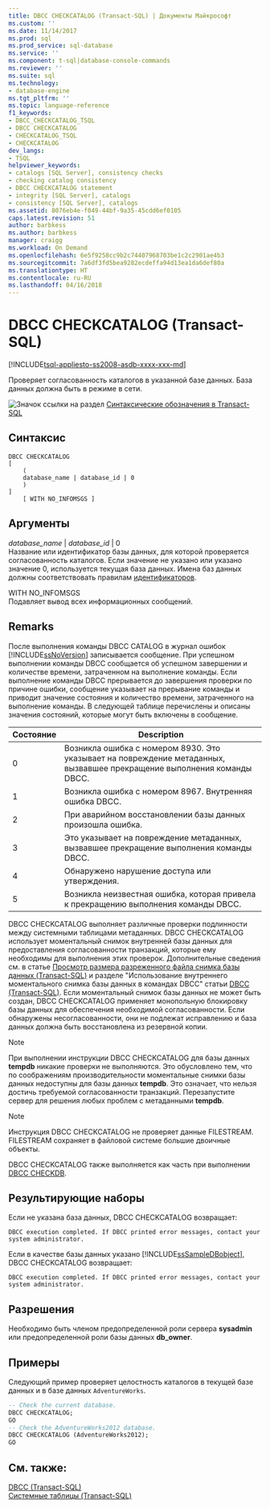 ```yaml
---
title: DBCC CHECKCATALOG (Transact-SQL) | Документы Майкрософт
ms.custom: ''
ms.date: 11/14/2017
ms.prod: sql
ms.prod_service: sql-database
ms.service: ''
ms.component: t-sql|database-console-commands
ms.reviewer: ''
ms.suite: sql
ms.technology:
- database-engine
ms.tgt_pltfrm: ''
ms.topic: language-reference
f1_keywords:
- DBCC_CHECKCATALOG_TSQL
- DBCC CHECKCATALOG
- CHECKCATALOG_TSQL
- CHECKCATALOG
dev_langs:
- TSQL
helpviewer_keywords:
- catalogs [SQL Server], consistency checks
- checking catalog consistency
- DBCC CHECKCATALOG statement
- integrity [SQL Server], catalogs
- consistency [SQL Server], catalogs
ms.assetid: 8076eb4e-f049-44bf-9a35-45cdd6ef0105
caps.latest.revision: 51
author: barbkess
ms.author: barbkess
manager: craigg
ms.workload: On Demand
ms.openlocfilehash: 6e5f9258cc9b2c74407968703be1c2c2901ae4b3
ms.sourcegitcommit: 7a6df3fd5bea9282ecdeffa94d13ea1da6def80a
ms.translationtype: HT
ms.contentlocale: ru-RU
ms.lasthandoff: 04/16/2018
---
```

# <a name="dbcc-checkcatalog-transact-sql"></a>DBCC CHECKCATALOG (Transact-SQL)
[!INCLUDE[tsql-appliesto-ss2008-asdb-xxxx-xxx-md](../../includes/tsql-appliesto-ss2008-asdb-xxxx-xxx-md.md)]

  Проверяет согласованность каталогов в указанной базе данных. База данных должна быть в режиме в сети.  
  
 ![Значок ссылки на раздел](../../database-engine/configure-windows/media/topic-link.gif "Значок ссылки на раздел") [Синтаксические обозначения в Transact-SQL](../../t-sql/language-elements/transact-sql-syntax-conventions-transact-sql.md)  
  
## <a name="syntax"></a>Синтаксис  
  
```  
DBCC CHECKCATALOG   
[   
    (   
    database_name | database_id | 0  
    )  
]  
    [ WITH NO_INFOMSGS ]   
```  
  
## <a name="arguments"></a>Аргументы  
 *database_name* | *database_id* | 0  
 Название или идентификатор базы данных, для которой проверяется согласованность каталогов. Если значение не указано или указано значение 0, используется текущая база данных. Имена баз данных должны соответствовать правилам [идентификаторов](../../relational-databases/databases/database-identifiers.md).  
  
 WITH NO_INFOMSGS  
 Подавляет вывод всех информационных сообщений.  
  
## <a name="remarks"></a>Remarks  
После выполнения команды DBCC CATALOG в журнал ошибок [!INCLUDE[ssNoVersion](../../includes/ssnoversion-md.md)] записывается сообщение. При успешном выполнении команды DBCC сообщается об успешном завершении и количестве времени, затраченном на выполнение команды. Если выполнение команды DBCC прерывается до завершения проверки по причине ошибки, сообщение указывает на прерывание команды и приводит значение состояния и количество времени, затраченного на выполнение команды. В следующей таблице перечислены и описаны значения состояний, которые могут быть включены в сообщение.
  
|Состояние|Description|  
|-----------|-----------------|  
|0|Возникла ошибка с номером 8930. Это указывает на повреждение метаданных, вызвавшее прекращение выполнения команды DBCC.|  
|1|Возникла ошибка с номером 8967. Внутренняя ошибка DBCC.|  
|2|При аварийном восстановлении базы данных произошла ошибка.|  
|3|Это указывает на повреждение метаданных, вызвавшее прекращение выполнения команды DBCC.|  
|4|Обнаружено нарушение доступа или утверждения.|  
|5|Возникла неизвестная ошибка, которая привела к прекращению выполнения команды DBCC.|  
  
DBCC CHECKCATALOG выполняет различные проверки подлинности между системными таблицами метаданных. DBCC CHECKCATALOG использует моментальный снимок внутренней базы данных для предоставления согласованности транзакций, которые ему необходимы для выполнения этих проверок. Дополнительные сведения см. в статье [Просмотр размера разреженного файла снимка базы данных (Transact-SQL)](../../relational-databases/databases/view-the-size-of-the-sparse-file-of-a-database-snapshot-transact-sql.md) и разделе "Использование внутреннего моментального снимка базы данных в командах DBCC" статьи [DBCC (Transact-SQL)](../../t-sql/database-console-commands/dbcc-transact-sql.md).
Если моментальный снимок базы данных не может быть создан, DBCC CHECKCATALOG применяет монопольную блокировку базы данных для обеспечения необходимой согласованности. Если обнаружены несогласованности, они не подлежат исправлению и база данных должна быть восстановлена из резервной копии.
  
> [!NOTE]  
> При выполнении инструкции DBCC CHECKCATALOG для базы данных **tempdb** никакие проверки не выполняются. Это обусловлено тем, что по соображениям производительности моментальные снимки базы данных недоступны для базы данных **tempdb**. Это означает, что нельзя достичь требуемой согласованности транзакций. Перезапустите сервер для решения любых проблем с метаданными **tempdb**.  
  
> [!NOTE]  
> Инструкция DBCC CHECKCATALOG не проверяет данные FILESTREAM. FILESTREAM сохраняет в файловой системе большие двоичные объекты.  
  
DBCC CHECKCATALOG также выполняется как часть при выполнении [DBCC CHECKDB](../../t-sql/database-console-commands/dbcc-checkdb-transact-sql.md).
  
## <a name="result-sets"></a>Результирующие наборы  
Если не указана база данных, DBCC CHECKCATALOG возвращает:
  
```
DBCC execution completed. If DBCC printed error messages, contact your system administrator.  
```  
  
Если в качестве базы данных указано [!INCLUDE[ssSampleDBobject](../../includes/sssampledbobject-md.md)], DBCC CHECKCATALOG возвращает:
  
```
DBCC execution completed. If DBCC printed error messages, contact your system administrator.  
```  
  
## <a name="permissions"></a>Разрешения  
 Необходимо быть членом предопределенной роли сервера **sysadmin** или предопределенной роли базы данных **db_owner**.  
  
## <a name="examples"></a>Примеры  
Следующий пример проверяет целостность каталогов в текущей базе данных и в базе данных `AdventureWorks`.
  
```sql
-- Check the current database.  
DBCC CHECKCATALOG;  
GO  
-- Check the AdventureWorks2012 database.  
DBCC CHECKCATALOG (AdventureWorks2012);  
GO  
```  
  
## <a name="see-also"></a>См. также:  
[DBCC (Transact-SQL)](../../t-sql/database-console-commands/dbcc-transact-sql.md)  
[Системные таблицы (Transact-SQL)](../../relational-databases/system-tables/system-tables-transact-sql.md)
  
